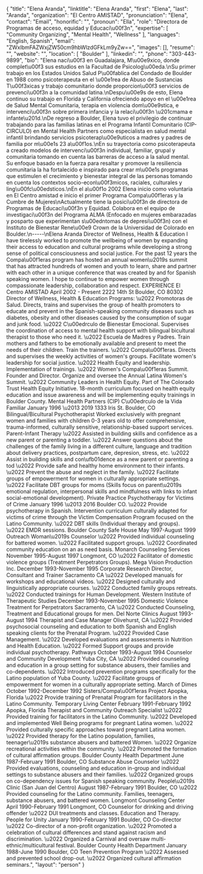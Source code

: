 {
  "title": "Elena Aranda",
  "linktitle": "Elena Aranda",
  "first": "Elena",
  "last": "Aranda",
  "organization": "El Centro AMISTAD",
  "pronunciation": "Elena",
  "contact": "Email",
  "honorific": "",
  "pronoun": "Ella",
  "role": "Directora de Programas de acceso, equidad y Educaci\u00f3n",
  "expertise": [
    "Community Organizing",
    "Mental Health",
    "Wellness"
  ],
  "languages": "English, Spanish",
  "email": "ZWxlbmFAZWxjZW50cm9hbWlzdGFkLm9yZw==",
  "images": [],
  "resume": "",
  "website": "",
  "location": [
    "Boulder"
  ],
  "linkedin": "",
  "phone": "303-443-9899",
  "bio": "Elena naci\u00f3 en Guadalajara, M\u00e9xico, donde complet\u00f3 sus estudios en la Facultad de Psicolog\u00eda.\nSu primer trabajo en los Estados Unidos Salud P\u00fablica del Condado de Boulder en 1988 como psicoterapeuta en el \u00e1rea de Abuso de Sustancias T\u00f3xicas y trabajo comunitario donde proporcion\u00f3 servicios de prevenci\u00f3n a la comunidad latina.\nDespu\u00e9s de esto, Elena continuo su trabajo en Florida y California ofreciendo apoyo en el \u00e1rea de Salud Mental Comunitaria, terapia en violencia dom\u00e9stica, e intervenci\u00f3n sobre primera infancia y la relaci\u00f3n \u201cmama e infante\u201d.\nDe regreso a Boulder, Elena tuvo el privilegio de continuar trabajando para las familias latinas en el Programa Infantil Comunitario (CIP-CIRCULO) en Mental Health Partners como especialista en salud mental infantil brindando servicios psicoterap\u00e9uticos a madres y padres de familia por m\u00e1s 23 a\u00f1os.\nEn su trayectoria como psicoterapeuta a creado modelos de intervenci\u00f3n individual, familiar, grupal y comunitaria tomando en cuenta las barreras de acceso a la salud mental. Su enfoque basado en la fuerza para resaltar y promover la resiliencia comunitaria la ha fortalecido e inspirado para crear m\u00e1s programas que estimulen el crecimiento y bienestar integral de las personas tomando en cuenta los contextos socio-econ\u00f3micos, raciales, culturales y ling\u00fc\u00edsticos.\nEn el a\u00f1o 2002 Elena inicio como voluntaria en El Centro amistad e inicio el primer Programa Compa\u00f1eras y la Cumbre de Mujeres\nActualmente tiene la posici\u00f3n de directora de Programas de Educaci\u00f3n y Equidad. Colabora en el equipo de investigaci\u00f3n del Programa ALMA (Enfocado en mujeres embarazadas y posparto que experimentan s\u00edntomas de depresi\u00f3n) con el Instituto de Bienestar Rene\u00e9 Crown de la Universidad de Colorado en Boulder.\n-----\nElena Aranda Director of Wellness, Health & Education  I have tirelessly worked to promote the wellbeing of women by expanding their access to education and cultural programs while developing a strong sense of political consciousness and social justice. For the past 12 years the Compa\u00f1eras program has hosted an annual women\u2019s summit that has attracted hundreds of women and youth to learn, share and partner with each other in a unique conference that was created by and for Spanish speaking women. I hope to continue to empower women through compassionate leadership, collaboration and respect.    EXPERIENCE  El Centro AMISTAD April 2002 - Present 2222 14th St Boulder, CO 80302  Director of Wellness, Health & Education Programs:  \u2022        Promotoras de Salud. Directs, trains and supervises the group of health promoters to educate and prevent in the Spanish-speaking community diseases such as diabetes, obesity and other diseases caused by the consumption of sugar and junk food. \u2022        C\u00edrculo de Bienestar Emocional. Supervises the coordination of access to mental health support with bilingual bicultural therapist to those who need it. \u2022        Escuela de Madres y Padres. Train mothers and fathers to be emotionally available and present to meet the needs of their children. Train the trainers. \u2022        Compa\u00f1eras. Directs and supervises the weekly activities of women's groups. Facilitate women's leadership for social justice. \u2022        Health Equity and leadership. Implementation of trainings. \u2022        Women's Compa\u00f1eras Summit. Founder and Director. Organize and oversee the Annual Latina Women's Summit. \u2022        Community Leaders in Health Equity. Part of The Colorado Trust Health Equity Initiative. 18-month curriculum focused on health equity education and issue awareness and will be implementing equity trainings in Boulder County.  Mental Health Partners (CIP) C\u00edrculo de la Vida Familiar  January 1996 \u2013 2019 1333 Iris St.  Boulder, CO Bilingual/Bicultural Psychotherapist Worked exclusively with pregnant women and families with children 0-3 years old to offer comprehensive, trauma-informed, culturally sensitive, relationship-based support services. Parent-Infant Therapy \u2022        Assisted in building skills and confidence as a new parent or parenting a toddler. \u2022        Answer questions about the challenges of the family living in a different culture, language and tradition about delivery practices, postpartum care, depresion, stress, etc. \u2022        Assist in building skills and con\ufb01dence as a new parent or parenting a tod         \u2022        Provide safe and healthy home environment to their infants. \u2022        Prevent the abuse and neglect in the family. \u2022        Facilitate groups of empowerment for women in culturally appropriate settings. \u2022        Facilitate DBT groups for moms (Skills focus on parent\u2019s emotional regulation, interpersonal skills and mindfulness with links to infant social-emotional development).  Private Practice  Psychotherapy for Victims of Crime January 1996 \u2013 2016 Boulder CO. \u2022        Provide psychotherapy in Spanish. Intervention curriculum culturally adapted for victims of crime through the Victim Compensation Program focused on the Latino Community. \u2022        DBT skills (Individual therapy and groups). \u2022        EMDR sessions.  Boulder County Safe House May 1997-August 1999 Outreach Woman\u2019s Counselor \u2022        Provided individual counseling for battered women. \u2022        Facilitated support groups. \u2022        Coordinated community education on an as need basis.  Monarch Counseling Services November 1995-August 1997 Longmont, CO \u2022        Facilitator of domestic violence groups  (Treatment Perpetrators Groups).  Mega Vision Production Inc. December 1993-November 1995 Corporate Research Director, Consultant and Trainer Sacramento CA \u2022        Developed manuals for workshops and educational videos. \u2022        Designed culturally and linguistically appropriate courses. \u2022        Conducted family groups retreats. \u2022        Conducted trainings for Human Development.  Western Institute of Therapeutic Studies December 1993-November 1995 Domestic Violence Treatment for Perpetrators Sacramento, CA \u2022        Conducted Counseling, Treatment and Educational groups for men.  Del Norte Clinics August 1993-August 1994 Therapist and Case Manager Olivehurst, CA \u2022        Provided psychosocial counseling and education to both Spanish and English speaking clients for the Prenatal Program. \u2022        Provided Case Management. \u2022        Developed evaluations and assessments in Nutrition and Health Education. \u2022        Formed Support groups and provide individual psychotherapy.    Pathways October 1993-August 1994 Counselor and Community Development Yuba City, CA \u2022        Provided counseling and education in a group setting for substance abusers, their families and co-dependents. \u2022        Introduced prevention programs specifically for the Latino population of Yuba County. \u2022        Facilitate groups of empowerment for women in a culturally appropriate setting.  March of Dimes October 1992-December 1992 Sisters/Compa\u00f1eras Project Apopka, Florida \u2022        Provide training of Prenatal Program for facilitators in the Latino Community.  Temporary Living Center February 1991-February 1992 Apopka, Florida Therapist and Community Outreach Specialist \u2022        Provided training for facilitators in the Latino Community. \u2022        Developed and implemented Well Being programs for pregnant Latina women. \u2022        Provided culturally specific approaches toward pregnant Latina women. \u2022        Provided therapy for the Latino population, families, teenager\u2019s substance abusers and battered Women. \u2022        Organize recreational activities within the community. \u2022        Promoted the formation of cultural affirmation groups.  Boulder County Health Department June 1987-February 1991 Boulder, CO Substance Abuse Counselor \u2022        Provided evaluations, counseling and education in-group and individual settings to substance abusers and their families. \u2022        Organized groups on co-dependency issues for Spanish speaking community.  People\u2019s Clinic (San Juan del Centro) August 1987-February 1991 Boulder, CO \u2022        Provided counseling for the Latino community. Families, teenagers, substance abusers, and battered women.   Longmont Counseling Center April 1990-February 1991 Longmont, CO Counselor for drinking and driving offender \u2022        DUI treatments and classes. Education and Therapy.    People for Unity  January 1990-February 1991 Boulder, CO Co-director \u2022        Co-director of a non-profit organization. \u2022        Promoted a celebration of cultural differences and stand against racism and discrimination. \u2022        Organized a Carnival and oversaw multi-ethnic/multicultural festival.  Boulder County Health Department January 1988-June 1990 Boulder, CO Teen Prevention Program \u2022        Assessed and prevented school drop-out.  \u2022        Organized cultural affirmation seminars.",
  "layout": "person"
}